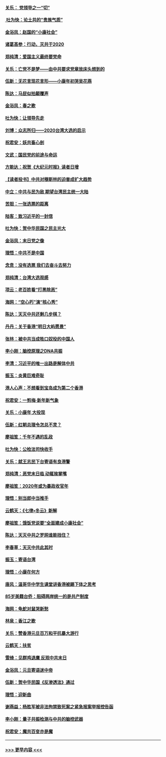 #### [关乐： 党领导之一“切”](../pages/nsc993/n11804505.md?t=01191811) 
#### [ 吐为快：论土共的“贵族气质”](../pages/nsc993/n11804490.md?t=01191811) 
#### [金浴凤：赵国的“小康社会”](../pages/nsc993/n11804452.md?t=01191811) 
#### [诸葛高参：行动，灭共于2020](../pages/nsc993/n11804120.md?t=01191811) 
#### [郑纯清：爱国主义最终要党命](../pages/nsc993/n11802197.md?t=01191811) 
#### [关乐：亡党不是梦——由中共要求党章放床头想到的](../pages/nsc993/n11802156.md?t=01191811) 
#### [伍新：无花言现花言形——小康年初哭吴花燕](../pages/nsc993/n11800044.md?t=01191811) 
#### [陈达：马屁似拍颠覆声](../pages/nsc993/n11800010.md?t=01191811) 
#### [金浴凤：春之歌](../pages/nsc993/n11797687.md?t=01191811) 
#### [吐为快：让领导先走](../pages/nsc993/n11797512.md?t=01191811) 
#### [刘博：众志所归——2020台湾大选的启示](../pages/nsc993/n11796878.md?t=01191811) 
#### [祝君安：妖共畜心剖](../pages/nsc993/n11794273.md?t=01191811) 
#### [文武：国民党的前途与命运](../pages/nsc993/n11794198.md?t=01191811) 
#### [方能达：祝贺《大纪元时报》读者日增](../pages/nsc993/n11793807.md?t=01191811) 
#### [【读者投书】中共对穆斯林的迫害成扩大趋势](../pages/nsc993/n11791371.md?t=01191811) 
#### [中立：中共与民为敌 期望台湾民主统一大陆](../pages/nsc993/n11790392.md?t=01191811) 
#### [苦胆：一张选票的距离](../pages/nsc993/n11788914.md?t=01191811) 
#### [陆客：致习近平的一封信](../pages/nsc993/n11788867.md?t=01191811) 
#### [吐为快：贺中华民国之民主光大](../pages/nsc993/n11788618.md?t=01191811) 
#### [金浴凤：末日党之像](../pages/nsc993/n11787475.md?t=01191811) 
#### [理悟：中共不是中国](../pages/nsc993/n11787463.md?t=01191811) 
#### [念贲：没有选票  我们去奋斗去努力](../pages/nsc993/n11787398.md?t=01191811) 
#### [郑纯清：台湾大选观感](../pages/nsc993/n11786210.md?t=01191811) 
#### [项云：老百姓看“打黑除恶”](../pages/nsc993/n11785398.md?t=01191811) 
#### [海网：“空心朽”演“核心秀”](../pages/nsc993/n11783874.md?t=01191811) 
#### [陈达：天灭中共还剩几步棋？](../pages/nsc993/n11783719.md?t=01191811) 
#### [丹丹：关于香港“明日大屿愿景”](../pages/nsc993/n11783273.md?t=01191811) 
#### [张林：被中共当成牲口奴役的中国人](../pages/nsc993/n11782397.md?t=01191811) 
#### [李小刚：脑控原理之DNA共振](../pages/nsc993/n11780962.md?t=01191811) 
#### [李清：习近平的唯一出路是解体中共](../pages/nsc993/n11780866.md?t=01191811) 
#### [振玉：炎黄巨难奇耻](../pages/nsc993/n11779632.md?t=01191811) 
#### [港人心声：不想看到宝岛成为第二个香港](../pages/nsc993/n11778817.md?t=01191811) 
#### [祝君安：一剪梅‧新年新气象](../pages/nsc993/n11776340.md?t=01191811) 
#### [关乐：小康年 大役现](../pages/nsc993/n11774213.md?t=01191811) 
#### [伍新：红朝总理令怎总不灵？](../pages/nsc993/n11770813.md?t=01191811) 
#### [廖祖笙：千年不遇的乱政](../pages/nsc993/n11770373.md?t=01191811) 
#### [吐为快：公检法司快收手](../pages/nsc993/n11770359.md?t=01191811) 
#### [关乐：就王志民下台寄语有良港警](../pages/nsc993/n11769903.md?t=01191811) 
#### [郑纯清：恶党末日临 动辄挨掌嘴](../pages/nsc993/n11769356.md?t=01191811) 
#### [廖祖笙：2020年或为暴政收官年](../pages/nsc993/n11768216.md?t=01191811) 
#### [理悟：别当郎中当推手](../pages/nsc993/n11768243.md?t=01191811) 
#### [云鹤天：《七律▪冬云》新解](../pages/nsc993/n11768204.md?t=01191811) 
#### [廖祖笙：饿饭党说要“全面建成小康社会”](../pages/nsc993/n11767482.md?t=01191811) 
#### [陈达：天灭中共之罗网谁能挡住？](../pages/nsc993/n11767465.md?t=01191811) 
#### [李春草：天灭中共此其时](../pages/nsc993/n11767452.md?t=01191811) 
#### [振玉：寄语台湾](../pages/nsc993/n11767432.md?t=01191811) 
#### [理悟：小康在何方](../pages/nsc993/n11767394.md?t=01191811) 
#### [唐风：温哥华中学生课堂讲香港被踢下体之思考](../pages/nsc993/n11766848.md?t=01191811) 
#### [85岁美籍台侨：阻碍两岸统一的是共产制度](../pages/nsc993/n11765043.md?t=01191811) 
#### [海网：龟蛇对鼠哭新愁](../pages/nsc993/n11764895.md?t=01191811) 
#### [林泉：香江之歌](../pages/nsc993/n11764415.md?t=01191811) 
#### [关乐：赞香港元旦百万和平抗暴大游行](../pages/nsc993/n11764382.md?t=01191811) 
#### [云鹤天：扶贫](../pages/nsc993/n11764245.md?t=01191811) 
#### [雪绮：见群鸡退鹰  反观中共末日](../pages/nsc993/n11762112.md?t=01191811) 
#### [金浴凤：元旦寄语迷中帝](../pages/nsc993/n11761788.md?t=01191811) 
#### [伍新：贺中华民国《反渗透法》通过](../pages/nsc993/n11761994.md?t=01191811) 
#### [理悟：迎新曲](../pages/nsc993/n11761152.md?t=01191811) 
#### [谢燕益：杨胜军被非法拘禁致死案之紧急报案举报控告函](../pages/nsc993/n11756134.md?t=01191811) 
#### [李小刚：量子共振检测与中共的脑控武器](../pages/nsc993/n11754518.md?t=01191811) 
#### [祝君安：魔共百变亦是魔](../pages/nsc993/n11754469.md?t=01191811) 

----
#### [ >>> 更早内容 <<< ](../indexes/nsc993-earlier.md)
